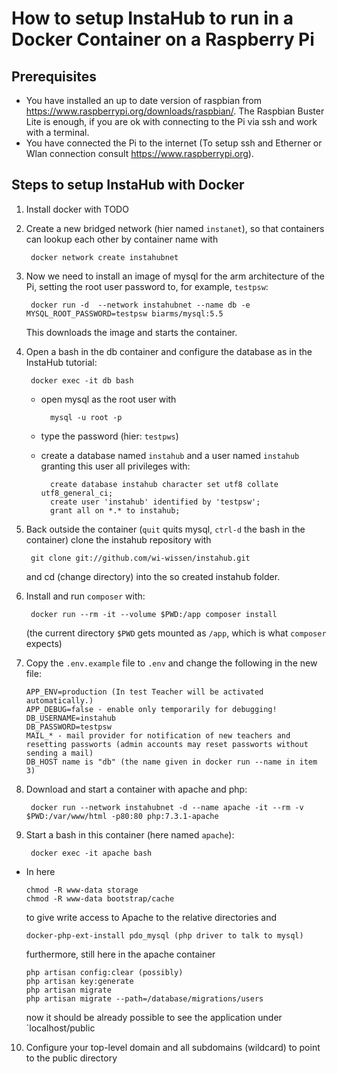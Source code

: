 How to setup InstaHub to run in a Docker Container on a Raspberry Pi
====================================================================

Prerequisites
-------------
* You have installed an up to date version of raspbian from https://www.raspberrypi.org/downloads/raspbian/.
  The Raspbian Buster Lite is enough, if you are ok with connecting to the Pi via ssh and work with a terminal. 
* You have connected the Pi to the internet (To setup ssh and Etherner or Wlan connection consult https://www.raspberrypi.org).

Steps to setup InstaHub with Docker
-----------------------------------
1. Install docker with TODO

2. Create a new bridged network (hier named `instanet`), so that containers can lookup each other by container name with

        docker network create instahubnet

3. Now we need to install an image of mysql for the arm architecture of the Pi, setting the root user password to, for example, `testpsw`:

        docker run -d  --network instahubnet --name db -e MYSQL_ROOT_PASSWORD=testpsw biarms/mysql:5.5
        
   This downloads the image and starts the container.

4. Open a bash in the db container and configure the database as in the InstaHub tutorial:

        docker exec -it db bash       
        
    * open mysql as the root user with
  
            mysql -u root -p
        
    * type the password (hier: `testpws`)
  
    * create a database named `instahub` and a user named `instahub` granting this user all privileges with:
  
            create database instahub character set utf8 collate utf8_general_ci;
            create user 'instahub' identified by 'testpsw';
            grant all on *.* to instahub;

5. Back outside the container (`quit` quits mysql, `ctrl-d` the bash in the container) clone the instahub repository with
  
        git clone git://github.com/wi-wissen/instahub.git
    
   and cd (change directory) into the so created instahub folder.
  
6. Install and run `composer` with:

        docker run --rm -it --volume $PWD:/app composer install
  
   (the current directory `$PWD` gets mounted as `/app`, which is what `composer` expects)
  
7. Copy the `.env.example` file to `.env` and change the following in the new file:

       APP_ENV=production (In test Teacher will be activated automatically.)
       APP_DEBUG=false - enable only temporarily for debugging!
       DB_USERNAME=instahub
       DB_PASSWORD=testpsw
       MAIL_* - mail provider for notification of new teachers and resetting passworts (admin accounts may reset passworts without sending a mail)
       DB_HOST name is "db" (the name given in docker run --name in item 3)
       
8. Download and start a container with apache and php:

        docker run --network instahubnet -d --name apache -it --rm -v $PWD:/var/www/html -p80:80 php:7.3.1-apache

9. Start a bash in this container (here named `apache`):

        docker exec -it apache bash
       
  * In here
  
        chmod -R www-data storage
        chmod -R www-data bootstrap/cache
        
    to give write access to Apache to the relative directories and
    
        docker-php-ext-install pdo_mysql (php driver to talk to mysql)
        
    furthermore, still here in the apache container
    
        php artisan config:clear (possibly)
        php artisan key:generate
        php artisan migrate
        php artisan migrate --path=/database/migrations/users
       
    now it should be already possible to see the application under `localhost/public
    
10. Configure your top-level domain and all subdomains (wildcard) to point to the public directory <TODO how precisely>

  
